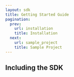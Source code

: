 ```yaml
---
layout: sdk
title: Getting Started Guide
pagination:
  prev:
    url: installation
    title: Installation
  next:
    url: sample_project
    title: Sample Project
---
```

## Including the SDK
